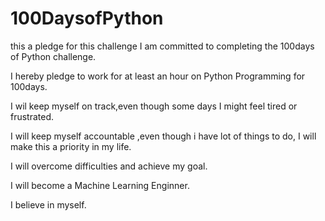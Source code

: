 # 100DaysofPython
this a pledge for this challenge
I am committed to completing the 100days of Python challenge.

I hereby pledge to work for at least an hour on Python Programming for 100days.

I wil keep myself on track,even though some days I might feel tired or frustrated.

I will keep myself accountable ,even though i have lot of things to do, I will make this a priority in my life.

I will overcome difficulties and achieve my goal.

I will  become a Machine Learning Enginner.

I believe in myself.
